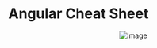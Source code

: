 # Angular Cheat Sheet

<p align="center">
  <img src="https://github.com/nicovillamonte/code-cheat-sheet/assets/64659720/9da861be-d375-47e5-ae90-297d7dd0afcb" alt="image">
</p>
